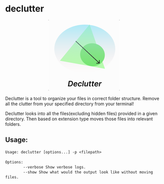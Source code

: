 # declutter

<p align="center">
 <img src="docs/resources/logo.png">
</p>

Declutter is a tool to organize your files in correct folder structure.
Remove all the clutter from your specified directory from your terminal!

Declutter looks into all the files(excluding hidden files) provided in a given directory. Then based on extension type moves those files into relevant folders.

## Usage:

```
Usage: declutter [options...] -p <filepath>

Options: 
        --verbose Show verbose logs.
        --show Show what would the output look like without moving files.
```
